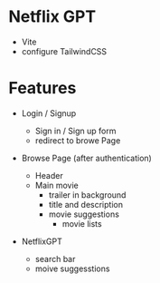 # Netflix GPT
- Vite
- configure TailwindCSS

# Features
- Login / Signup
    - Sign in / Sign up form
    - redirect to browe Page
    
- Browse Page (after authentication)
    - Header
    - Main movie
        - trailer in background
        - title and description 
        - movie suggestions
            - movie lists

- NetflixGPT
    - search bar
    - moive suggesstions